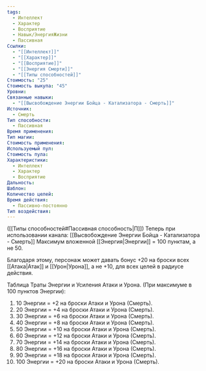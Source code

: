 ```yaml
---
tags:
  - Интеллект
  - Характер
  - Восприятие
  - Навык/ЭнергияЖизни
  - Пассивная
Ссылки:
  - "[[Интеллект]]"
  - "[[Характер]]"
  - "[[Восприятие]]"
  - "[[Энергия Смерти]]"
  - "[[Типы способностей]]"
Стоимость: "25"
Стоимость выкупа: "45"
Уровни: 
Связанные навыки:
  - "[[Высвобождение Энергии Бойца - Катализатора - Смерть]]"
Источник:
  - Смерть
Тип способности:
  - Пассивная
Время применения: 
Тип магии: 
Стоимость применения: 
Используемый пул: 
Стоимость пула: 
Характеристики:
  - Интеллект
  - Характер
  - Восприятие
Дальность: 
Шаблон: 
Количество целей: 
Время действия:
  - Пассивно-постоянно
Тип воздействия:
---
```

([[Типы способностей#Пассивная способность|П]]) Теперь при использовании канала: [[Высвобождение Энергии Бойца - Катализатора - Смерть]] Максимум вложенной [[Энергия|Энергии]] = 100 пунктам, а не 50.

Благодаря этому, персонаж может давать бонус +20 на броски всех [[Атака|Атак]] и [[Урон|Урона]], а не +10, для всех целей в радиусе действия. 

Таблица Траты Энергии и Усиления Атаки и Урона.
(При максимуме в 100 пунктов Энергии):

1. 10 Энергии = +2 на броски Атаки и Урона (Смерть).
2. 20 Энергии = +4 на броски Атаки и Урона (Смерть).
3. 30 Энергии = +6 на броски Атаки и Урона (Смерть).
4. 40 Энергии = +8 на броски Атаки и Урона (Смерть).
5. 50 Энергии = +10 на броски Атаки и Урона (Смерть).
6. 60 Энергии = +12 на броски Атаки и Урона (Смерть).
7. 70 Энергии = +14 на броски Атаки и Урона (Смерть).
8. 80 Энергии = +16 на броски Атаки и Урона (Смерть).
9. 90 Энергии = +18 на броски Атаки и Урона (Смерть).
10. 100 Энергии = +20 на броски Атаки и Урона (Смерть).